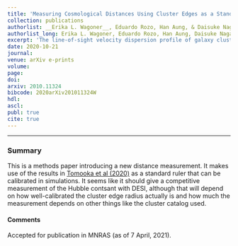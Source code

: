 ```yaml
---
title: 'Measuring Cosmological Distances Using Cluster Edges as a Standard Ruler'
collection: publications
authorlist: __Erika L. Wagoner__, Eduardo Rozo, Han Aung, & Daisuke Nagai
authorlist_long: Erika L. Wagoner, Eduardo Rozo, Han Aung, Daisuke Nagai
excerpt: 'The line-of-sight velocity dispersion profile of galaxy clusters exhibits a “kink” corresponding to the spatial extent of orbitinggalaxies. Because the spatial extent of a cluster is correlated with the amplitude of the velocity dispersion profile, we can utilisethis feature as a gravity-calibrated standard ruler. Specifically, the amplitude of the velocity dispersion data allows us to infer thephysical cluster size. Consequently, observations of the angular scale of the “kink” in the profile can be translated into a distancemeasurement to the cluster. Assuming the relation between cluster radius and cluster velocity dispersion can be calibrated fromsimulations, we forecast that with existing data from the Sloan Digital Sky Survey (SDSS) we will be able to measure the Hubbleconstant with3.0 %precision. Implementing our method with data from the Dark Energy Spectroscopic Instrument (DESI)will result in a1.3 %measurement of the Hubble constant. Adding cosmological supernova data improves the uncertainty ofthe DESI measurement to0.7 %. While these error estimates are statistical-only, they provide strong motivation for pursuingthe necessary simulation program required to characterise and calibrate the systematic uncertainties impacting our proposedmeasurement. Whether or not our proposed measurement can in fact result in competitive퐻0constraints will depend on whatthe eventual systematics floor for this method is.'
date: 2020-10-21
journal: 
venue: arXiv e-prints
volume: 
page: 
doi: 
arxiv: 2010.11324
bibcode: 2020arXiv201011324W
hdl: 
ascl: 
publ: true
cite: true
---
```


*****

### Summary
This is a methods paper introducing a new distance measurement. It makes use of the results in [Tomooka et al (2020)](tomooka_et_al_2020) as a standard ruler that can be calibrated in simulations. It seems like it should give a competitive measurement of the Hubble contsant with DESI, although that will depend on how well-calibrated the cluster edge radius actually is and how much the measurement depends on other things like the cluster catalog used.

#### Comments
Accepted for publication in MNRAS (as of 7 April, 2021).
